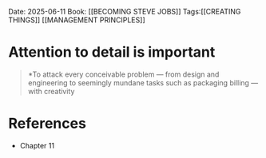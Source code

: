 Date: 2025-06-11
Book: [[BECOMING STEVE JOBS]]
Tags:[[CREATING THINGS]] [[MANAGEMENT PRINCIPLES]] 

# Attention to detail is important

>*To attack every conceivable problem — from design and engineering to seemingly mundane tasks such as packaging billing — with creativity 
# References 
- Chapter 11 